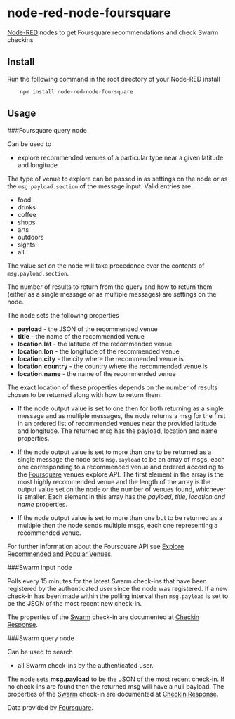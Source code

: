 node-red-node-foursquare
====================

<a href="http://nodered.org" target="_new">Node-RED</a> nodes to get Foursquare
recommendations and check Swarm checkins

Install
-------

Run the following command in the root directory of your Node-RED install

        npm install node-red-node-foursquare

Usage
-----

###Foursquare query node

Can be used to

  - explore recommended venues of a particular type near a given latitude and longitude

The type of venue to explore can be passed in as settings on the node or as the
`msg.payload.section` of the message input. Valid entries are:

  - food
  - drinks
  - coffee
  - shops
  - arts
  - outdoors
  - sights
  - all

The value set on the node will take precedence over the contents of `msg.payload.section`.

The number of results to return from the query and how to return them (either as a single message
or as multiple messages) are settings on the node.

The node sets the following properties

  - **payload** - the JSON of the recommended venue
  - **title** - the name of the recommended venue
  - **location.lat** - the latitude of the recommended venue
  - **location.lon** - the longitude of the recommended venue
  - **location.city** - the city where the recommended venue is
  - **location.country** - the country where the recommended venue is
  - **location.name** - the name of the recommended venue

The exact location of these properties depends on the number of results chosen to be returned along
with how to return them:

  - If the node output value is set to one then for both returning as a single message and as multiple
messages, the node returns a msg for the first in an ordered list of recommended venues near the provided
latitude and longitude. The returned msg has the payload, location and name properties.

  - If the node output value is set to more than one to be returned as a single message
the node sets `msg.payload`
to be an array of msgs, each one corresponding to a recommended venue and ordered according to the
<a href="https://foursquare.com/">Foursquare</a> venues explore API.  The first element in the array is
the most highly recommended venue and the length of the array is the output value set on the node or the
number of venues found, whichever is smaller. Each element in this array has the *payload,
title, location and name* properties.

  - If the node output value is set to more than one but to be returned as a multiple then the node sends
multiple msgs, each one representing a recommended venue.

For further information about the Foursquare API see
<a href="https://developer.foursquare.com/docs/venues/explore">Explore Recommended and Popular Venues</a>.


###Swarm input node

Polls every 15 minutes for the latest Swarm check-ins that have been registered by the authenticated
user since the node was registered. If a new check-in has been made within the polling interval
then `msg.payload` is set to be the JSON of the most recent new check-in.

The properties of the <a href="https://foursquare.com/">Swarm</a> check-in are documented at
<a href="https://developer.foursquare.com/docs/responses/checkin">Checkin Response</a>.

###Swarm query node

Can be used to search

  - all Swarm check-ins by the authenticated user.

The node sets <b>msg.payload</b> to be the JSON of the most recent check-in. If no check-ins
are found then the returned msg will have a null payload. The properties of the
<a href="https://swarm.com/">Swarm</a> check-in are documented at
<a href="https://developer.foursquare.com/docs/responses/checkin">Checkin Response</a>.

Data provided by <a href="https://foursquare.com/">Foursquare</a>.
